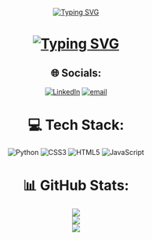 <div align="center">
  
[![Typing SVG](https://readme-typing-svg.demolab.com?font=Oswald&weight=500&size=35&duration=1000&color=28E5FF&center=true&vCenter=true&multiline=true&repeat=false&width=600&height=100&lines=Hi+there+%F0%9F%91%8B;I'm+Simeon+Golemdzhiev)](https://git.io/typing-svg)
# [![Typing SVG](https://readme-typing-svg.demolab.com?font=Oswald&size=30&duration=4500&pause=1000&color=16E622&center=true&vCenter=true&multiline=true&repeat=false&width=600&height=100&lines=Python+Developer+%F0%9F%90%8D;In+the+process+of+learning+new+technologies+%F0%9F%9A%80)](https://git.io/typing-svg)



## 🌐 Socials:
[![LinkedIn](https://img.shields.io/badge/LinkedIn-%230077B5.svg?logo=linkedin&logoColor=white)](https://linkedin.com/in/simeon-golemdzhiev-892312257/) [![email](https://img.shields.io/badge/Email-D14836?logo=gmail&logoColor=white)](mailto:simeon.golemdzhiev@gmail.com) 

# 💻 Tech Stack:
![Python](https://img.shields.io/badge/python-3670A0?style=for-the-badge&logo=python&logoColor=ffdd54) ![CSS3](https://img.shields.io/badge/css3-%231572B6.svg?style=for-the-badge&logo=css3&logoColor=white) ![HTML5](https://img.shields.io/badge/html5-%23E34F26.svg?style=for-the-badge&logo=html5&logoColor=white) ![JavaScript](https://img.shields.io/badge/javascript-%23323330.svg?style=for-the-badge&logo=javascript&logoColor=%23F7DF1E)
# 📊 GitHub Stats:
![](https://github-readme-stats.vercel.app/api?username=simeon011&theme=dark&hide_border=false&include_all_commits=false&count_private=false)<br/>
![](https://nirzak-streak-stats.vercel.app/?user=simeon011&theme=dark&hide_border=false)<br/>
![](https://github-readme-stats.vercel.app/api/top-langs/?username=simeon011&theme=dark&hide_border=false&include_all_commits=false&count_private=false&layout=compact)
</div>
<!-- Proudly created with GPRM ( https://gprm.itsvg.in ) -->

<!-- Proudly created with GPRM ( https://gprm.itsvg.in ) -->






